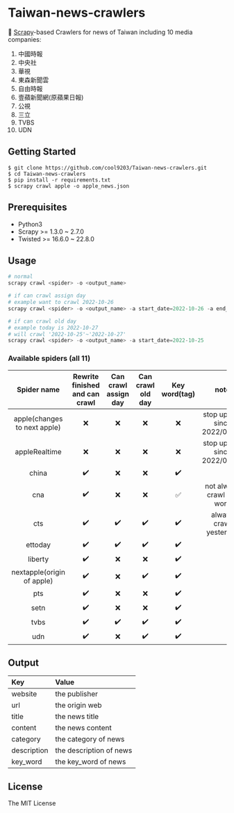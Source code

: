# Taiwan-news-crawlers

🐞 [Scrapy](https://scrapy.org)-based Crawlers for news of Taiwan including 10 media companies:
1. 中國時報
2. 中央社
3. 華視
4. 東森新聞雲
5. 自由時報
6. 壹蘋新聞網(原蘋果日報)
7. 公視
8. 三立
9. TVBS
10. UDN


## Getting Started

```
$ git clone https://github.com/cool9203/Taiwan-news-crawlers.git
$ cd Taiwan-news-crawlers
$ pip install -r requirements.txt
$ scrapy crawl apple -o apple_news.json
```

## Prerequisites

- Python3
- Scrapy >= 1.3.0 ~ 2.7.0
- Twisted >= 16.6.0 ~ 22.8.0

## Usage

```python
# normal
scrapy crawl <spider> -o <output_name>

# if can crawl assign day
# example want to crawl 2022-10-26
scrapy crawl <spider> -o <output_name> -a start_date=2022-10-26 -a end_date=2022-10-26

# if can crawl old day
# example today is 2022-10-27
# will crawl '2022-10-25'~'2022-10-27'
scrapy crawl <spider> -o <output_name> -a start_date=2022-10-25
```

### Available spiders (all 11)

| Spider name | Rewrite finished and can crawl | Can crawl assign day | Can crawl old day | Key word(tag) | note |
| :--------: | :--------: | :--------: | :--------: | :--------: | :--------: |
| apple(changes to next apple) | :x: | :x: | :x: | :x: | stop update since 2022/09/01 |
| appleRealtime | :x: | :x: | :x: | :x: | stop update since 2022/09/01 |
| china | :heavy_check_mark: | :x: | :x: | :heavy_check_mark: |  |
| cna | :heavy_check_mark: | :x: | :x: | :white_check_mark: | not always crawl key word |
| cts | :heavy_check_mark: | :heavy_check_mark: | :heavy_check_mark: | :heavy_check_mark: | always crawl yesterday |
| ettoday | :heavy_check_mark: | :heavy_check_mark: | :heavy_check_mark: | :heavy_check_mark: |  |
| liberty | :heavy_check_mark: | :x: | :x: | :heavy_check_mark: |  |
| nextapple(origin of apple) | :heavy_check_mark: | :x: | :heavy_check_mark: | :heavy_check_mark: |  |
| pts | :heavy_check_mark: | :x: | :x: | :heavy_check_mark: |  |
| setn | :heavy_check_mark: | :x: | :x: | :heavy_check_mark: |  |
| tvbs | :heavy_check_mark: | :heavy_check_mark: | :heavy_check_mark: | :heavy_check_mark: |  |
| udn | :heavy_check_mark: | :x: | :heavy_check_mark: | :heavy_check_mark: |  |

## Output
| Key | Value |
| :---      |          :--- |
| website   | the publisher|
| url       | the origin web|
| title     | the news title|
| content   | the news content      |
| category  | the category of news |
| description  | the description of news |
| key_word  | the key_word of news |

## License
The MIT License
